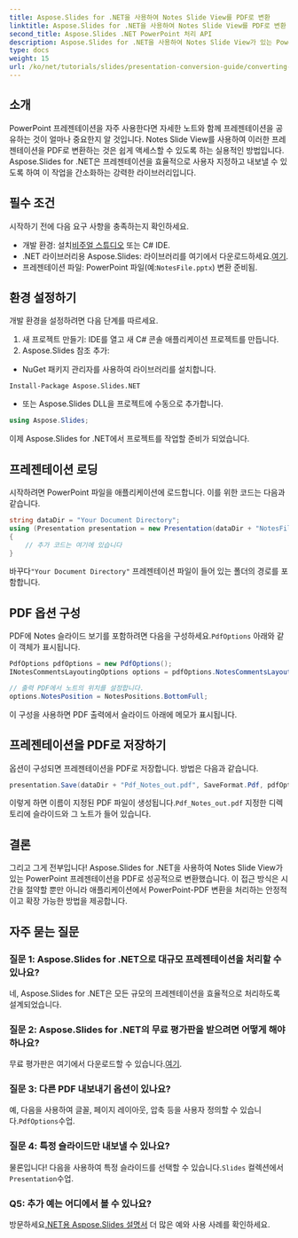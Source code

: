 ```yaml
---
title: Aspose.Slides for .NET을 사용하여 Notes Slide View를 PDF로 변환
linktitle: Aspose.Slides for .NET을 사용하여 Notes Slide View를 PDF로 변환
second_title: Aspose.Slides .NET PowerPoint 처리 API
description: Aspose.Slides for .NET을 사용하여 Notes Slide View가 있는 PowerPoint 프레젠테이션을 PDF 형식으로 손쉽게 변환하는 방법을 알아보세요. 이 가이드에는 자세한 지침이 포함되어 있습니다.
type: docs
weight: 15
url: /ko/net/tutorials/slides/presentation-conversion-guide/converting-notes-slide-view-to-pdf/
---
```

## 소개

PowerPoint 프레젠테이션을 자주 사용한다면 자세한 노트와 함께 프레젠테이션을 공유하는 것이 얼마나 중요한지 알 것입니다. Notes Slide View를 사용하여 이러한 프레젠테이션을 PDF로 변환하는 것은 쉽게 액세스할 수 있도록 하는 실용적인 방법입니다. Aspose.Slides for .NET은 프레젠테이션을 효율적으로 사용자 지정하고 내보낼 수 있도록 하여 이 작업을 간소화하는 강력한 라이브러리입니다.

## 필수 조건

시작하기 전에 다음 요구 사항을 충족하는지 확인하세요.

-  개발 환경: 설치[비주얼 스튜디오](https://visualstudio.microsoft.com/) 또는 C# IDE.
-  .NET 라이브러리용 Aspose.Slides: 라이브러리를 여기에서 다운로드하세요.[여기](https://releases.aspose.com/slides/net/).
-  프레젠테이션 파일: PowerPoint 파일(예:`NotesFile.pptx`) 변환 준비됨.

## 환경 설정하기

개발 환경을 설정하려면 다음 단계를 따르세요.

1. 새 프로젝트 만들기: IDE를 열고 새 C# 콘솔 애플리케이션 프로젝트를 만듭니다.
2. Aspose.Slides 참조 추가: 
- NuGet 패키지 관리자를 사용하여 라이브러리를 설치합니다.
 ```
 Install-Package Aspose.Slides.NET
 ```
- 또는 Aspose.Slides DLL을 프로젝트에 수동으로 추가합니다.

```csharp
using Aspose.Slides;
```
이제 Aspose.Slides for .NET에서 프로젝트를 작업할 준비가 되었습니다.

## 프레젠테이션 로딩

시작하려면 PowerPoint 파일을 애플리케이션에 로드합니다. 이를 위한 코드는 다음과 같습니다.

```csharp
string dataDir = "Your Document Directory";
using (Presentation presentation = new Presentation(dataDir + "NotesFile.pptx"))
{
	// 추가 코드는 여기에 있습니다
}

```

 바꾸다`"Your Document Directory"` 프레젠테이션 파일이 들어 있는 폴더의 경로를 포함합니다.

## PDF 옵션 구성

 PDF에 Notes 슬라이드 보기를 포함하려면 다음을 구성하세요.`PdfOptions` 아래와 같이 객체가 표시됩니다.

```csharp
PdfOptions pdfOptions = new PdfOptions();
INotesCommentsLayoutingOptions options = pdfOptions.NotesCommentsLayouting;

// 출력 PDF에서 노트의 위치를 설정합니다.
options.NotesPosition = NotesPositions.BottomFull;
```

이 구성을 사용하면 PDF 출력에서 슬라이드 아래에 메모가 표시됩니다.

## 프레젠테이션을 PDF로 저장하기

옵션이 구성되면 프레젠테이션을 PDF로 저장합니다. 방법은 다음과 같습니다.

```csharp
presentation.Save(dataDir + "Pdf_Notes_out.pdf", SaveFormat.Pdf, pdfOptions);
```

이렇게 하면 이름이 지정된 PDF 파일이 생성됩니다.`Pdf_Notes_out.pdf` 지정한 디렉토리에 슬라이드와 그 노트가 들어 있습니다.

## 결론

그리고 그게 전부입니다! Aspose.Slides for .NET을 사용하여 Notes Slide View가 있는 PowerPoint 프레젠테이션을 PDF로 성공적으로 변환했습니다. 이 접근 방식은 시간을 절약할 뿐만 아니라 애플리케이션에서 PowerPoint-PDF 변환을 처리하는 안정적이고 확장 가능한 방법을 제공합니다.

## 자주 묻는 질문

### 질문 1: Aspose.Slides for .NET으로 대규모 프레젠테이션을 처리할 수 있나요?
네, Aspose.Slides for .NET은 모든 규모의 프레젠테이션을 효율적으로 처리하도록 설계되었습니다.

### 질문 2: Aspose.Slides for .NET의 무료 평가판을 받으려면 어떻게 해야 하나요?
 무료 평가판은 여기에서 다운로드할 수 있습니다.[여기](https://releases.aspose.com/).

### 질문 3: 다른 PDF 내보내기 옵션이 있나요?
 예, 다음을 사용하여 글꼴, 페이지 레이아웃, 압축 등을 사용자 정의할 수 있습니다.`PdfOptions`수업.

### 질문 4: 특정 슬라이드만 내보낼 수 있나요?
 물론입니다! 다음을 사용하여 특정 슬라이드를 선택할 수 있습니다.`Slides` 컬렉션에서`Presentation`수업.

### Q5: 추가 예는 어디에서 볼 수 있나요?
 방문하세요[.NET용 Aspose.Slides 설명서](https://reference.aspose.com/slides/net/) 더 많은 예와 사용 사례를 확인하세요.